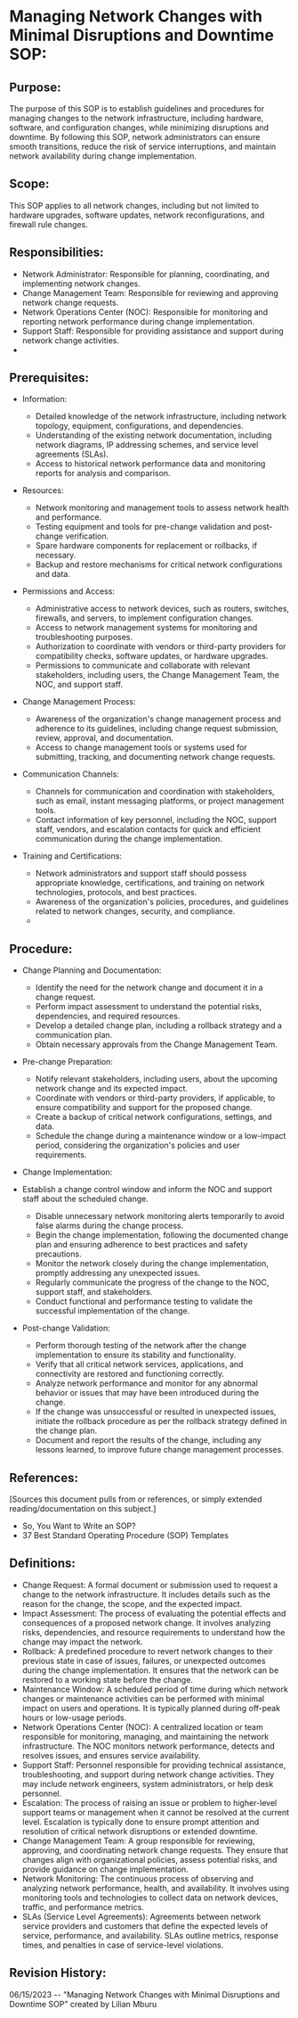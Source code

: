 
# Managing Network Changes with Minimal Disruptions and Downtime SOP:
## Purpose:
The purpose of this SOP is to establish guidelines and procedures for managing changes to the network infrastructure, including hardware, software, and configuration changes, while minimizing disruptions and downtime. By following this SOP, network administrators can ensure smooth transitions, reduce the risk of service interruptions, and maintain network availability during change implementation.

## Scope:
This SOP applies to all network changes, including but not limited to hardware upgrades, software updates, network reconfigurations, and firewall rule changes.

## Responsibilities:
- Network Administrator: Responsible for planning, coordinating, and implementing network changes.
- Change Management Team: Responsible for reviewing and approving network change requests.
- Network Operations Center (NOC): Responsible for monitoring and reporting network performance during change implementation.
- Support Staff: Responsible for providing assistance and support during network change activities.
- 
## Prerequisites:
- Information:
  -	Detailed knowledge of the network infrastructure, including network topology, equipment, configurations, and dependencies.
  - Understanding of the existing network documentation, including network diagrams, IP addressing schemes, and service level agreements (SLAs).
  - Access to historical network performance data and monitoring reports for analysis and comparison.

- Resources:
  - Network monitoring and management tools to assess network health and performance.
  - Testing equipment and tools for pre-change validation and post-change verification.
  - Spare hardware components for replacement or rollbacks, if necessary.
  - Backup and restore mechanisms for critical network configurations and data.

- Permissions and Access:
  - Administrative access to network devices, such as routers, switches, firewalls, and servers, to implement configuration changes.
  - Access to network management systems for monitoring and troubleshooting purposes.
  - Authorization to coordinate with vendors or third-party providers for compatibility checks, software updates, or hardware upgrades.
  - Permissions to communicate and collaborate with relevant stakeholders, including users, the Change Management Team, the NOC, and support staff.

- Change Management Process:
  - Awareness of the organization's change management process and adherence to its guidelines, including change request submission, review, approval, and documentation.
  - Access to change management tools or systems used for submitting, tracking, and documenting network change requests.

- Communication Channels:
  - Channels for communication and coordination with stakeholders, such as email, instant messaging platforms, or project management tools.
  - Contact information of key personnel, including the NOC, support staff, vendors, and escalation contacts for quick and efficient communication during the change 
    implementation.

- Training and Certifications:
  - Network administrators and support staff should possess appropriate knowledge, certifications, and training on network technologies, protocols, and best practices.
  - Awareness of the organization's policies, procedures, and guidelines related to network changes, security, and compliance.
  - 
## Procedure:
- Change Planning and Documentation:
  - Identify the need for the network change and document it in a change request.
  - Perform impact assessment to understand the potential risks, dependencies, and required resources.
  - Develop a detailed change plan, including a rollback strategy and a communication plan.
  - Obtain necessary approvals from the Change Management Team.

- Pre-change Preparation:
  - Notify relevant stakeholders, including users, about the upcoming network change and its expected impact.
  - Coordinate with vendors or third-party providers, if applicable, to ensure compatibility and support for the proposed change.
  - Create a backup of critical network configurations, settings, and data.
  - Schedule the change during a maintenance window or a low-impact period, considering the organization's policies and user requirements.
- Change Implementation:
- Establish a change control window and inform the NOC and support staff about the scheduled change.
  - Disable unnecessary network monitoring alerts temporarily to avoid false alarms during the change process.
  - Begin the change implementation, following the documented change plan and ensuring adherence to best practices and safety precautions.
  - Monitor the network closely during the change implementation, promptly addressing any unexpected issues.
  - Regularly communicate the progress of the change to the NOC, support staff, and stakeholders.
  - Conduct functional and performance testing to validate the successful implementation of the change.
- Post-change Validation:
  - Perform thorough testing of the network after the change implementation to ensure its stability and functionality.
  - Verify that all critical network services, applications, and connectivity are restored and functioning correctly.
  - Analyze network performance and monitor for any abnormal behavior or issues that may have been introduced during the change.
  - If the change was unsuccessful or resulted in unexpected issues, initiate the rollback procedure as per the rollback strategy defined in the change plan.
  - Document and report the results of the change, including any lessons learned, to improve future change management processes.

## References:
[Sources this document pulls from or references, or simply extended reading/documentation on this subject.]
- So, You Want to Write an SOP?
- 37 Best Standard Operating Procedure (SOP) Templates

## Definitions:
- Change Request: A formal document or submission used to request a change to the network infrastructure. It includes details such as the reason for the change, the scope, and the expected impact.
- Impact Assessment: The process of evaluating the potential effects and consequences of a proposed network change. It involves analyzing risks, dependencies, and resource requirements to understand how the change may impact the network.
- Rollback: A predefined procedure to revert network changes to their previous state in case of issues, failures, or unexpected outcomes during the change implementation. It ensures that the network can be restored to a working state before the change.
- Maintenance Window: A scheduled period of time during which network changes or maintenance activities can be performed with minimal impact on users and operations. It is typically planned during off-peak hours or low-usage periods.
- Network Operations Center (NOC): A centralized location or team responsible for monitoring, managing, and maintaining the network infrastructure. The NOC monitors network performance, detects and resolves issues, and ensures service availability.
- Support Staff: Personnel responsible for providing technical assistance, troubleshooting, and support during network change activities. They may include network engineers, system administrators, or help desk personnel.
- Escalation: The process of raising an issue or problem to higher-level support teams or management when it cannot be resolved at the current level. Escalation is typically done to ensure prompt attention and resolution of critical network disruptions or extended downtime.
- Change Management Team: A group responsible for reviewing, approving, and coordinating network change requests. They ensure that changes align with organizational policies, assess potential risks, and provide guidance on change implementation.
- Network Monitoring: The continuous process of observing and analyzing network performance, health, and availability. It involves using monitoring tools and technologies to collect data on network devices, traffic, and performance metrics.
- SLAs (Service Level Agreements): Agreements between network service providers and customers that define the expected levels of service, performance, and availability. SLAs outline metrics, response times, and penalties in case of service-level violations.

## Revision History:
06/15/2023 -- "Managing Network Changes with Minimal Disruptions and Downtime SOP" created by Lilian Mburu


